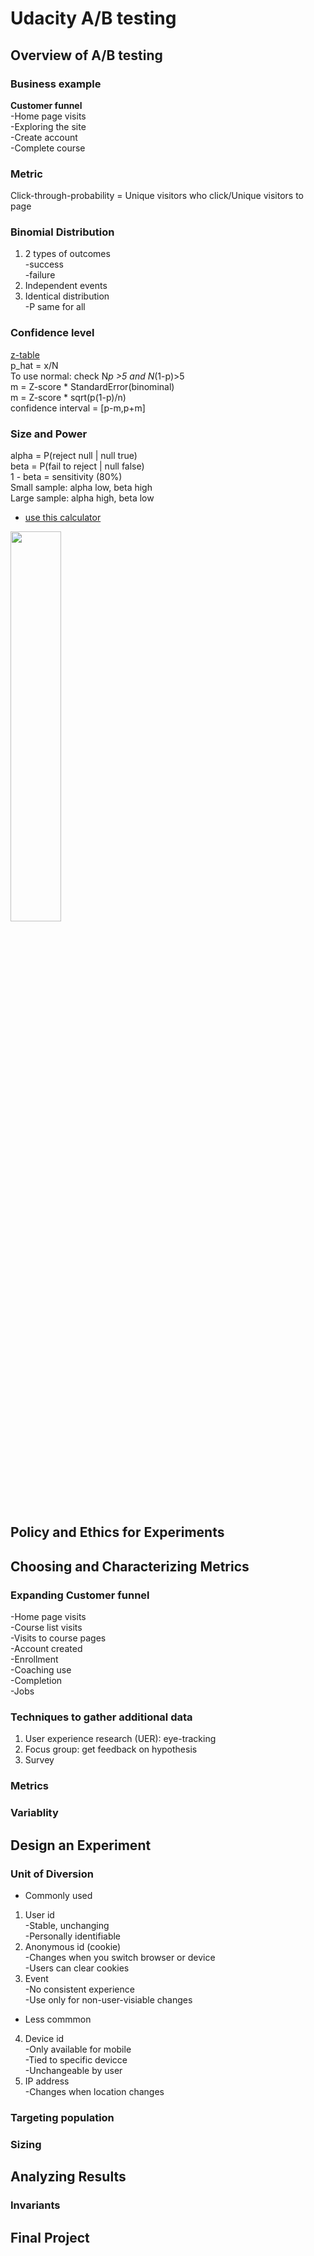 # Udacity A/B testing

## Overview of A/B testing
### Business example
**Customer funnel**  
-Home page visits  
-Exploring the site  
-Create account  
-Complete course  

### Metric 
Click-through-probability = Unique visitors who click/Unique visitors to page

### Binomial Distribution
1. 2 types of outcomes  
-success  
-failure
2. Independent events
3. Identical distribution  
-P same for all

### Confidence level
[z-table](https://www.had2know.org/academics/normal-distribution-table-z-scores.html)  
p_hat = x/N  
To use normal: check N*p >5 and N*(1-p)>5   
m = Z-score * StandardError(binominal)  
m = Z-score * sqrt(p(1-p)/n)  
confidence interval = [p-m,p+m]  

### Size and Power
alpha = P(reject null | null true)  
beta = P(fail to reject | null false)  
1 - beta = sensitivity (80%)  
Small sample: alpha low, beta high  
Large sample: alpha high, beta low  
- [use this calculator](https://www.evanmiller.org/ab-testing/sample-size.html)

<img src="https://github.com/guowenbin90/Udacity-AB-test/blob/main/significance.png" width=40% height=40%>

## Policy and Ethics for Experiments
## Choosing and Characterizing Metrics
### Expanding Customer funnel
-Home page visits  
-Course list visits  
-Visits to course pages  
-Account created  
-Enrollment  
-Coaching use  
-Completion  
-Jobs  
### Techniques to gather additional data
1. User experience research (UER): eye-tracking  
2. Focus group: get feedback on hypothesis   
3. Survey  
### Metrics
### Variablity
## Design an Experiment
### Unit of Diversion
- Commonly used
1. User id  
-Stable, unchanging  
-Personally identifiable  
2. Anonymous id (cookie)  
-Changes when you switch browser or device  
-Users can clear cookies  
3. Event  
-No consistent experience  
-Use only for non-user-visiable changes  
- Less commmon
4. Device id  
-Only available for mobile  
-Tied to specific devicce  
-Unchangeable by user  
5. IP address  
-Changes when location changes
### Targeting population
### Sizing
## Analyzing Results
### Invariants
## Final Project

